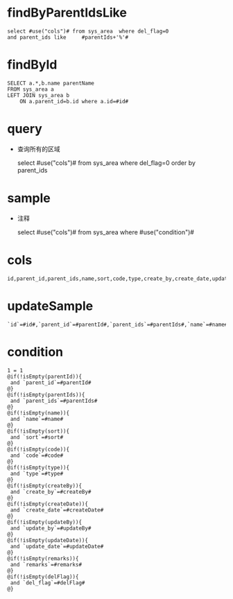 findByParentIdsLike
===

	select #use("cols")# from sys_area  where del_flag=0 
	and parent_ids like 	#parentIds+'%'#

findById
===

	SELECT a.*,b.name parentName
	FROM sys_area a
    LEFT JOIN sys_area b 
        ON a.parent_id=b.id where a.id=#id#

query
===
* 查询所有的区域
	
	select #use("cols")# from sys_area  where del_flag=0 order by parent_ids

sample
===
* 注释

	select #use("cols")# from sys_area where #use("condition")#

cols
===

	id,parent_id,parent_ids,name,sort,code,type,create_by,create_date,update_by,update_date,remarks,del_flag

updateSample
===

	`id`=#id#,`parent_id`=#parentId#,`parent_ids`=#parentIds#,`name`=#name#,`sort`=#sort#,`code`=#code#,`type`=#type#,`create_by`=#createBy#,`create_date`=#createDate#,`update_by`=#updateBy#,`update_date`=#updateDate#,`remarks`=#remarks#,`del_flag`=#delFlag#

condition
===

	1 = 1  
	@if(!isEmpty(parentId)){
	 and `parent_id`=#parentId#
	@}
	@if(!isEmpty(parentIds)){
	 and `parent_ids`=#parentIds#
	@}
	@if(!isEmpty(name)){
	 and `name`=#name#
	@}
	@if(!isEmpty(sort)){
	 and `sort`=#sort#
	@}
	@if(!isEmpty(code)){
	 and `code`=#code#
	@}
	@if(!isEmpty(type)){
	 and `type`=#type#
	@}
	@if(!isEmpty(createBy)){
	 and `create_by`=#createBy#
	@}
	@if(!isEmpty(createDate)){
	 and `create_date`=#createDate#
	@}
	@if(!isEmpty(updateBy)){
	 and `update_by`=#updateBy#
	@}
	@if(!isEmpty(updateDate)){
	 and `update_date`=#updateDate#
	@}
	@if(!isEmpty(remarks)){
	 and `remarks`=#remarks#
	@}
	@if(!isEmpty(delFlag)){
	 and `del_flag`=#delFlag#
	@}
	
